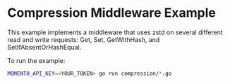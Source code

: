# Compression Middleware Example

This example implements a middleware that uses zstd on several different read and write requests: Get, Set, GetWithHash, and SetIfAbsentOrHashEqual.

To run the example:

```bash
MOMENTO_API_KEY=<YOUR_TOKEN> go run compression/*.go 
```